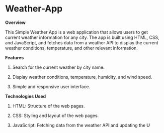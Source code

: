 # Weather-App

**Overview**

This Simple Weather App is a web application that allows users to get current weather information for any city. The app is built using HTML, CSS, and JavaScript, and fetches data from a weather API to display the current weather conditions, temperature, and other relevant information.

**Features**

1. Search for the current weather by city name.
   
2. Display weather conditions, temperature, humidity, and wind speed.
   
3. Simple and responsive user interface.

**Technologies Used**

1. HTML: Structure of the web pages.
   
2. CSS: Styling and layout of the web pages.
 
3. JavaScript: Fetching data from the weather API and updating the U
